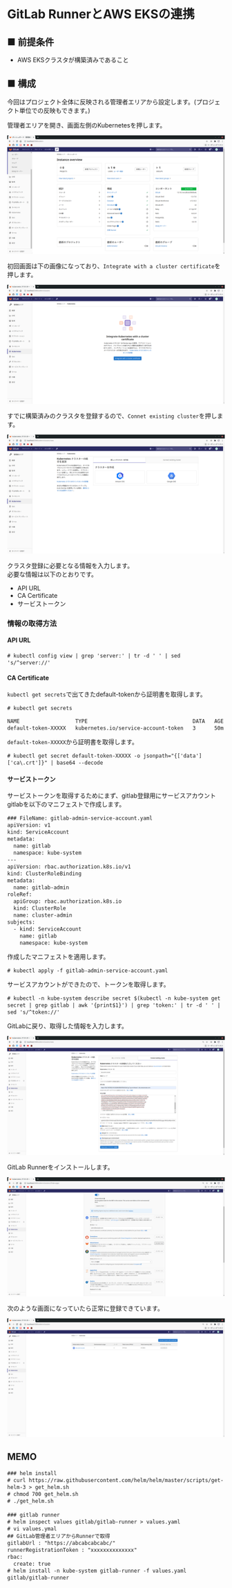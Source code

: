 # GitLab RunnerとAWS EKSの連携
## ■ 前提条件
- AWS EKSクラスタが構築済みであること
## ■ 構成
今回はプロジェクト全体に反映される管理者エリアから設定します。(プロジェクト単位での反映もできます。)
  
管理者エリアを開き、画面左側のKubernetesを押します。
  
![Image01](./images/01.png)  
  
初回画面は下の画像になっており、`Integrate with a cluster certificate`を押します。
  
![Image02](./images/02.png)  
  
すでに構築済みのクラスタを登録するので、`Connet existing cluster`を押します。
  
![Image03](./images/03.png)  
  
クラスタ登録に必要となる情報を入力します。  
必要な情報は以下のとおりです。
- API URL
- CA Certificate
- サービストークン
  
### 情報の取得方法
#### API URL
```
# kubectl config view | grep 'server:' | tr -d ' ' | sed 's/^server://'
```
#### CA Certificate
`kubectl get secrets`で出てきたdefault-tokenから証明書を取得します。
```
# kubectl get secrets
```
```
NAME                  TYPE                                  DATA   AGE
default-token-XXXXX   kubernetes.io/service-account-token   3      50m
```
`default-token-XXXXX`から証明書を取得します。
```
# kubectl get secret default-token-XXXXX -o jsonpath="{['data']['ca\.crt']}" | base64 --decode
```
#### サービストークン
サービストークンを取得するためにまず、gitlab登録用にサービスアカウントgitlabを以下のマニフェストで作成します。
```
### FileName: gitlab-admin-service-account.yaml
apiVersion: v1
kind: ServiceAccount
metadata:
  name: gitlab
  namespace: kube-system
---
apiVersion: rbac.authorization.k8s.io/v1
kind: ClusterRoleBinding
metadata:
  name: gitlab-admin
roleRef:
  apiGroup: rbac.authorization.k8s.io
  kind: ClusterRole
  name: cluster-admin
subjects:
  - kind: ServiceAccount
    name: gitlab
    namespace: kube-system
```
作成したマニフェストを適用します。
```
# kubectl apply -f gitlab-admin-service-account.yaml
```
サービスアカウントができたので、トークンを取得します。
```
# kubectl -n kube-system describe secret $(kubectl -n kube-system get secret | grep gitlab | awk '{print$1}') | grep 'token:' | tr -d ' ' | sed 's/^token://'
```
  
GitLabに戻り、取得した情報を入力します。
  
![Image04](./images/04.png)  
  
GitLab Runnerをインストールします。
  
![Image05](./images/05.png)  
  
次のような画面になっていたら正常に登録できています。
  
![Image06](./images/06.png)  
  
## MEMO
```
### helm install
# curl https://raw.githubusercontent.com/helm/helm/master/scripts/get-helm-3 > get_helm.sh
# chmod 700 get_helm.sh
# ./get_helm.sh

### gitlab runner
# helm inspect values gitlab/gitlab-runner > values.yaml
# vi values.ymal
## GitLab管理者エリアからRunnerで取得
gitlabUrl : "https://abcabcabcabc/"
runnerRegistrationToken : "xxxxxxxxxxxxxx"
rbac:
  create: true
# helm install -n kube-system gitlab-runner -f values.yaml gitlab/gitlab-runner
```
